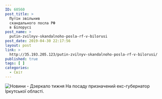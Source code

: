 ```yaml
---
ID: 60560
post_title: >
  Путін звільнив
  скандального посла РФ
  в Білорусі
post_name: >
  putin-zvilnyv-skandalnoho-posla-rf-v-bilorusi
post_date: 2019-04-30 22:17:56
layout: post
link: >
  http://35.193.205.123/putin-zvilnyv-skandalnoho-posla-rf-v-bilorusi/
published: true
tags: [ ]
categories:
  - Світ
---
```

 <img src="https://image.zn.ua/media/images/645x426/Apr2019/229289.jpeg" alt="Новини - Дзеркало тижня"/> На посаду призначений екс-губернатор Іркутської області. 